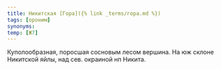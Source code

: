 ```yaml
---
title: Никитская [Гора]({% link _terms/гора.md %})
tags: [ороним]
synonyms:
temp: [Ж7]
---
```


Куполообразная, поросшая сосновым лесом вершина. На юж склоне Никитской яйлы,
над сев. окраиной нп Никита.
